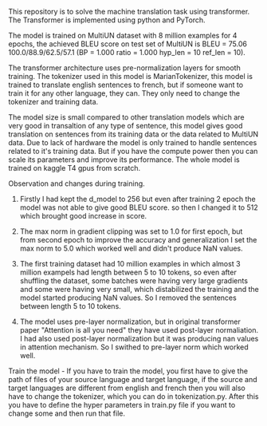 This repository is to solve the machine translation task using transformer. The Transformer is implemented using python and PyTorch.

The model is trained on MultiUN dataset with 8 million examples for 4 epochs, the achieved BLEU score on test set of MultiUN is 
BLEU = 75.06 100.0/88.9/62.5/57.1 (BP = 1.000 ratio = 1.000 hyp_len = 10 ref_len = 10).

The transformer architecture uses pre-normalization layers for smooth training. The tokenizer used in this model is MarianTokenizer, this model is trained to translate english sentences to french, but if someone want to train it for any other language, they can. They only need to change the tokenizer and training data.

The model size is small compared to other translation models which are very good in transaltion of any type of sentence, this model gives good translation on sentences from its training data or the data related to MultiUN data. Due to lack of hardware the model is only trained to handle sentences related to it's training data. But if you have the compute power then you can scale its parameters and improve its performance.
The whole model is trained on kaggle T4 gpus from scratch.


Observation and changes during training.
1. Firstly I had kept the d_model to 256 but even after training 2 epoch the model was not able to give good BLEU score. so then I changed it to 512 which brought good increase in score.

2. The max norm in gradient clipping was set to 1.0 for first epoch, but from second epoch to improve the accuracy and generalization I set the max norm to 5.0 which worked well and didn't produce NaN values.

3. The first training dataset had 10 million examples in which almost 3 million exampels had length between 5 to 10 tokens, so even after shuffling the dataset, some batches were having very large gradients and some were having very small, which distabilized the training and the model started producing NaN values. So I removed the sentences between length 5 to 10 tokens.

4. The model uses pre-layer normalization, but in original transformer paper "Attention is all you need" they have used post-layer normaliation. I had also used post-layer normalization but it was producing nan values in attention mechanism. So I swithed to pre-layer norm which worked well.

Train the model - 
If you have to train the model, you first have to give the path of files of your source language and target language, if the source and target languages are different from english and french then you will also have to change the tokenizer, which you can do in tokenization.py. After this you have to define the hyper parameters in train.py file if you want to change some and then run that file.

